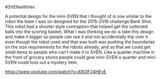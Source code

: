 #SVENwithVex

A potential design for the mini-SVEN that I thought of is one similar to the robot the team I was on designed for the 2015-2016 challenge Bank Shot. This robot had a shooter style contraption that helped get the collected balls into the scoring basket. What I was thinking we do is take this design and make it bigger so people can see it and not accidentially trip over it even though the robot used and that was built was pushing the boundaries on the size requirements for the robots already, and so that we could get small items to people who can't make it to SVEN. Like a quarter machine in the front of grocery stores people could give mini-SVEN a quarter and mini-SVEN could toss out a mystery item.

https://www.youtube.com/watch?v=X9GIF34HEvE
